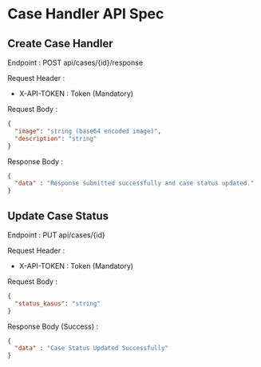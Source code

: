 # Case Handler API Spec

## Create Case Handler 

Endpoint : POST api/cases/{id}/response

Request Header :

- X-API-TOKEN : Token (Mandatory)

Request Body : 
```json
{
  "image": "string (base64 encoded image)",
  "description": "string"
}
```

Response Body : 

```json
{
  "data" : "Response submitted successfully and case status updated."
}
```


## Update Case Status

Endpoint : PUT api/cases/{id}

Request Header :

- X-API-TOKEN : Token (Mandatory)

Request Body : 
```json
{
  "status_kasus": "string"
}
```

Response Body (Success) :
```json
{
  "data" : "Case Status Updated Successfully"
}
```

